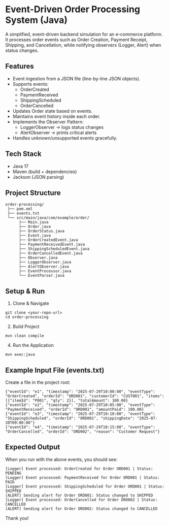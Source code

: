 # Event-Driven Order Processing System (Java)

A simplified, event-driven backend simulation for an e-commerce platform.
It processes order events such as Order Creation, Payment Receipt, Shipping, and Cancellation, while notifying observers (Logger, Alert) when status changes.

## Features

- Event ingestion from a JSON file (line-by-line JSON objects).
- Supports events:
  - OrderCreated
  - PaymentReceived
  - ShippingScheduled
  - OrderCancelled
- Updates Order state based on events.
- Maintains event history inside each order.
- Implements the Observer Pattern:
  - LoggerObserver → logs status changes
  - AlertObserver → prints critical alerts
- Handles unknown/unsupported events gracefully.

## Tech Stack

- Java 17
- Maven (build + dependencies)
- Jackson (JSON parsing)

## Project Structure
```
order-processing/
 ├── pom.xml
 ├── events.txt
 └── src/main/java/com/example/order/
      ├── Main.java
      ├── Order.java
      ├── OrderStatus.java
      ├── Event.java
      ├── OrderCreatedEvent.java
      ├── PaymentReceivedEvent.java
      ├── ShippingScheduledEvent.java
      ├── OrderCancelledEvent.java
      ├── Observer.java
      ├── LoggerObserver.java
      ├── AlertObserver.java
      ├── EventProcessor.java
      └── EventParser.java
```
## Setup & Run

1. Clone & Navigate
```
git clone <your-repo-url>
cd order-processing
```
2. Build Project
```
mvn clean compile
```
4. Run the Application
```
mvn exec:java
```

## Example Input File (events.txt)

Create a file in the project root:
```
{"eventId": "e1", "timestamp": "2025-07-29T10:00:00", "eventType": "OrderCreated", "orderId": "ORD001", "customerId": "CUST001", "items": [{"itemId": "P001", "qty": 2}], "totalAmount": 100.00}
{"eventId": "e2", "timestamp": "2025-07-29T10:05:00", "eventType": "PaymentReceived", "orderId": "ORD001", "amountPaid": 100.00}
{"eventId": "e3", "timestamp": "2025-07-29T10:10:00", "eventType": "ShippingScheduled", "orderId": "ORD001", "shippingDate": "2025-07-30T09:00:00"}
{"eventId": "e4", "timestamp": "2025-07-29T10:15:00", "eventType": "OrderCancelled", "orderId": "ORD002", "reason": "Customer Request"}
```
## Expected Output
When you run with the above events, you should see:
```
[Logger] Event processed: OrderCreated for Order ORD001 | Status: PENDING
[Logger] Event processed: PaymentReceived for Order ORD001 | Status: PAID
[Logger] Event processed: ShippingScheduled for Order ORD001 | Status: SHIPPED
[ALERT] Sending alert for Order ORD001: Status changed to SHIPPED
[Logger] Event processed: OrderCancelled for Order ORD002 | Status: CANCELLED
[ALERT] Sending alert for Order ORD002: Status changed to CANCELLED
```

Thank you!
